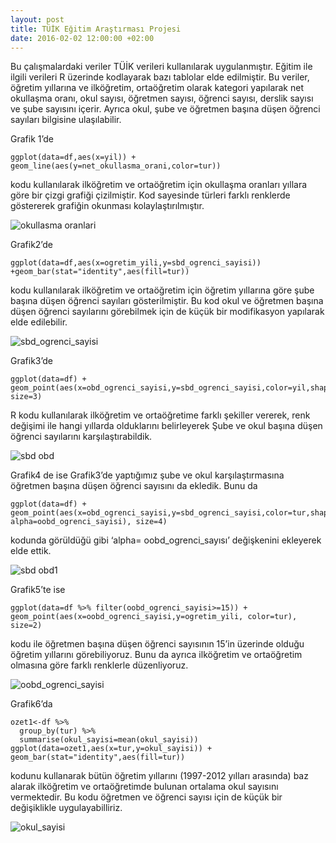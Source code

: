 ```yaml
---
layout: post
title: TÜİK Eğitim Araştırması Projesi
date: 2016-02-02 12:00:00 +02:00
---
```


Bu çalışmalardaki veriler TÜİK verileri kullanılarak uygulanmıştır. Eğitim ile ilgili verileri R üzerinde kodlayarak bazı tablolar elde edilmiştir. Bu veriler, öğretim yıllarına ve ilköğretim, ortaöğretim olarak kategori yapılarak net okullaşma oranı, okul sayısı, öğretmen sayısı, öğrenci sayısı, derslik sayısı ve şube sayısını içerir. Ayrıca okul, şube ve öğretmen başına düşen öğrenci sayıları bilgisine ulaşılabilir.Grafik 1’de  ```{r}
ggplot(data=df,aes(x=yil)) + geom_line(aes(y=net_okullasma_orani,color=tur)) 
```

kodu kullanılarak ilköğretim ve ortaöğretim için okullaşma oranları yıllara göre bir çizgi grafiği çizilmiştir. Kod sayesinde türleri farklı renklerde göstererek grafiğin okunması kolaylaştırılmıştır.

![okullasma oranlari](gorseller/grafik5.png)

Grafik2’de 
```{r}
ggplot(data=df,aes(x=ogretim_yili,y=sbd_ogrenci_sayisi)) +geom_bar(stat="identity",aes(fill=tur)) 
```
kodu kullanılarak ilköğretim ve ortaöğretim için öğretim yıllarına göre şube başına düşen öğrenci sayıları gösterilmiştir. Bu kod okul ve öğretmen başına düşen öğrenci sayılarını görebilmek için de küçük bir modifikasyon yapılarak elde edilebilir.

![sbd_ogrenci_sayisi](gorseller/grafik1.png)

Grafik3’de

```{r} ggplot(data=df) + geom_point(aes(x=obd_ogrenci_sayisi,y=sbd_ogrenci_sayisi,color=yil,shape=tur), size=3)
```
R kodu kullanılarak ilköğretim ve ortaöğretime farklı şekiller vererek, renk değişimi ile hangi yıllarda olduklarını belirleyerek Şube ve okul başına düşen öğrenci sayılarını karşılaştırabildik.

![sbd obd](gorseller/grafik2.png)

Grafik4 de ise Grafik3’de yaptığımız şube ve okul karşılaştırmasına öğretmen başına düşen öğrenci sayısını da ekledik. Bunu da 

```{r}ggplot(data=df) + geom_point(aes(x=obd_ogrenci_sayisi,y=sbd_ogrenci_sayisi,color=tur,shape=tur, alpha=oobd_ogrenci_sayisi), size=4)
```kodunda görüldüğü gibi ‘alpha= oobd_ogrenci_sayısı’ değişkenini ekleyerek elde ettik.

![sbd obd1](gorseller/grafik3.png)

Grafik5’te ise 

```{r}ggplot(data=df %>% filter(oobd_ogrenci_sayisi>=15)) + geom_point(aes(x=oobd_ogrenci_sayisi,y=ogretim_yili, color=tur), size=2) 
```

kodu ile öğretmen başına düşen öğrenci sayısının 15’in üzerinde olduğu öğretim yıllarını görebiliyoruz. Bunu da ayrıca ilköğretim ve ortaöğretim olmasına göre farklı renklerle düzenliyoruz. 

![oobd_ogrenci_sayisi](gorseller/grafik4.png)

Grafik6’da 

```{r}ozet1<-df %>%   group_by(tur) %>%   summarise(okul_sayisi=mean(okul_sayisi))ggplot(data=ozet1,aes(x=tur,y=okul_sayisi)) + geom_bar(stat="identity",aes(fill=tur))
``` 

kodunu kullanarak bütün öğretim yıllarını (1997-2012 yılları arasında) baz alarak ilköğretim ve ortaöğretimde bulunan ortalama okul sayısını vermektedir. Bu kodu öğretmen ve öğrenci sayısı için de küçük bir değişiklikle uygulayabilliriz.

![okul_sayisi](gorseller/grafik.png)


 




